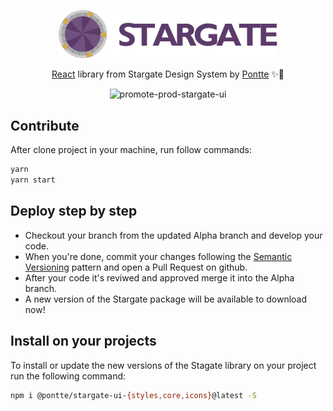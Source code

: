 <p align="center">
  <a href="http://stargate.pontte.com.br" rel="noopener" target="_blank">
    <img width="350" src="./logo-stargate.svg" alt="Logo Stargate UI" />
  </a>
</p>

<div align="center">

  [React](https://reactjs.org/) library from Stargate Design System by [Pontte](https://pontte.com.br) ✨🚪

  ![promote-prod-stargate-ui](https://github.com/pontte/stargate-ui/workflows/promote-prod-stargate-ui/badge.svg)

</div>

## Contribute

After clone project in your machine, run follow commands:

```sh
yarn
yarn start
```

## Deploy step by step

- Checkout your branch from the updated Alpha branch and develop your code.
- When you're done, commit your changes following the [Semantic Versioning](https://semver.org/) pattern and open a Pull Request on github.
- After your code it's reviwed and approved merge it into the Alpha branch.
- A new version of the Stargate package will be available to download now!


## Install on your projects

To install or update the new versions of the Stagate library on your project run the following command:

```sh
npm i @pontte/stargate-ui-{styles,core,icons}@latest -S
```
